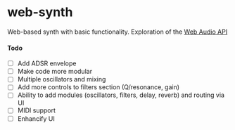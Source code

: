 # web-synth

Web-based synth with basic functionality. Exploration of the [Web Audio API](https://developer.mozilla.org/en-US/docs/Web/API/Web_Audio_API)

#### Todo

- [ ] Add ADSR envelope
- [ ] Make code more modular
- [ ] Multiple oscillators and mixing
- [ ] Add more controls to filters section (Q/resonance, gain)
- [ ] Ability to add modules (oscillators, filters, delay, reverb) and routing via UI
- [ ] MIDI support
- [ ] Enhancify UI
